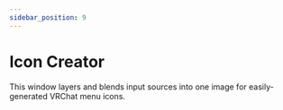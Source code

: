 ```yaml
---
sidebar_position: 9
---
```


# Icon Creator

This window layers and blends input sources into one image for easily-generated VRChat menu icons.